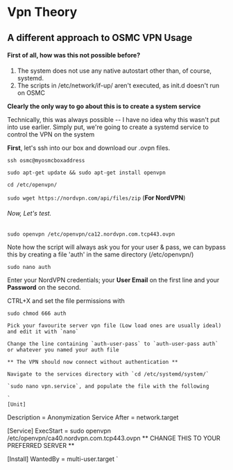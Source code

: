 # Vpn Theory
## A different approach to OSMC VPN Usage
#### First of all, how was this not possible before?
  1. The system does not use any native autostart other than, of course, systemd.
  2. The scripts in /etc/network/if-up/ aren't executed, as init.d doesn't run on OSMC
  
  **Clearly the only way to go about this is to create a system service**
  
  Technically, this was always possible -- I have no idea why this wasn't put into use earlier. Simply put, we're
  going to create a systemd service to control the VPN on the system
  
  **First**, let's ssh into our box and download our .ovpn files.
  
  `ssh osmc@myosmcboxaddress`
  
  `sudo apt-get update && sudo apt-get install openvpn`
  
  `cd /etc/openvpn/`
  
  `sudo wget https://nordvpn.com/api/files/zip` (**For NordVPN**)
  
  ###### Now, Let's test.
  
  `sudo openvpn /etc/openvpn/ca12.nordvpn.com.tcp443.ovpn`

   Note how the script will always ask you for your user & pass, we can bypass this by creating a file
   'auth' in the same directory (/etc/openvpn/)
   
   `sudo nano auth`
  
   Enter your NordVPN credentials; your **User Email** on the first line and your **Password** on the second.
    
   CTRL+X and set the file permissions with
    
   `sudo chmod 666 auth`
    
    Pick your favourite server vpn file (Low load ones are usually ideal) and edit it with `nano`
    
    Change the line containing `auth-user-pass` to `auth-user-pass auth` or whatever you named your auth file
   
    ** The VPN should now connect without authentication **
    
    Navigate to the services directory with `cd /etc/systemd/system/`
    
    `sudo nano vpn.service`, and populate the file with the following
    
    `
    [Unit]
Description = Anonymization Service
After = network.target

[Service]
ExecStart = sudo openvpn /etc/openvpn/ca40.nordvpn.com.tcp443.ovpn ** CHANGE THIS TO YOUR PREFERRED SERVER **

[Install]
WantedBy = multi-user.target
`
